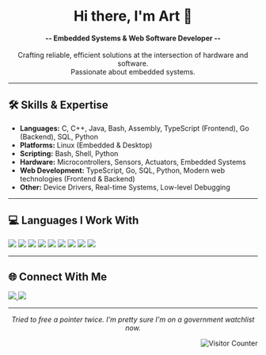 <!-- Profile README for Art-Jashari -->

<h1 align="center">Hi there, I'm Art 👋</h1>

<p align="center">
  <b> -- Embedded Systems & Web Software Developer -- </b><br><br>
  Crafting reliable, efficient solutions at the intersection of hardware and software.<br>
  Passionate about embedded systems.
</p>

---

## 🛠️ Skills & Expertise

- **Languages:** C, C++, Java, Bash, Assembly, TypeScript (Frontend), Go (Backend), SQL, Python
- **Platforms:** Linux (Embedded & Desktop)
- **Scripting:** Bash, Shell, Python
- **Hardware:** Microcontrollers, Sensors, Actuators, Embedded Systems
- **Web Development:** TypeScript, Go, SQL, Python, Modern web technologies (Frontend & Backend)
- **Other:** Device Drivers, Real-time Systems, Low-level Debugging

---

## 💻 Languages I Work With

<p align="left">
  <img src="https://img.shields.io/badge/C-00599C?style=for-the-badge&logo=c&logoColor=white"/>
  <img src="https://img.shields.io/badge/C++-00599C?style=for-the-badge&logo=c%2B%2B&logoColor=white"/>
  <img src="https://img.shields.io/badge/Java-007396?style=for-the-badge&logo=java&logoColor=white"/>
  <img src="https://img.shields.io/badge/Bash-4EAA25?style=for-the-badge&logo=gnubash&logoColor=white"/>
  <img src="https://img.shields.io/badge/Assembly-6E4C13?style=for-the-badge"/>
  <img src="https://img.shields.io/badge/TypeScript-3178C6?style=for-the-badge&logo=typescript&logoColor=white"/>
  <img src="https://img.shields.io/badge/Go-00ADD8?style=for-the-badge&logo=go&logoColor=white"/>
  <img src="https://img.shields.io/badge/SQL-CC2927?style=for-the-badge&logo=sqlite&logoColor=white"/>
  <img src="https://img.shields.io/badge/Python-3776AB?style=for-the-badge&logo=python&logoColor=white"/>
</p>

---

## 🌐 Connect With Me

<p align="left">
  <a href="https://www.linkedin.com/in/art-jashari-96354625a/" target="_blank">
    <img src="https://img.shields.io/badge/LinkedIn-0A66C2?style=for-the-badge&logo=linkedin&logoColor=white"/>
  </a>
  <a href="https://www.darn.dev/" target="_blank">
    <img src="https://img.shields.io/badge/darn.dev-222222?style=for-the-badge&logo=Google-Chrome&logoColor=white"/>
  </a>
</p>

---

<!--
### 🚀 Favorite Projects
*Coming soon!*

You can add selected projects here once you're ready.


--- -->

<p align="center"> 
  <i>Tried to free a pointer twice. I’m pretty sure I'm on a government watchlist now.</i> 
</p>
<p align="center">
  <img align="right" src="https://komarev.com/ghpvc/?username=Art-Jashari&style=flat-square&color=blue" alt="Visitor Counter"/>
</p>
